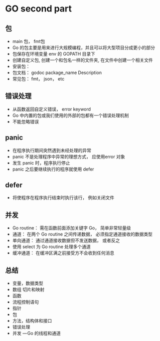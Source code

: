 # GO second part

## 包
- main 包， fmt包
- Go 的包主要是用来进行大规模编程，并且可以将大型项目分成更小的部分
- 包保存在环境变量 env 的 GOPATH 目录下
- 创建自定义包, 创建一个和包名一样的文件夹, 在文件中创建一个相关文件
- 安装包： 
- 包文档： godoc package_name Description
- 常见包： fmt， json， etc

## 错误处理
- 从函数返回自定义错误， error keyword
- Go 中内置的包或我们使用的外部的包都有一个错误处理机制
- 不能忽略错误

## panic
- 在程序执行期间突然遇到未经处理的异常
- panic 不是处理程序中异常的理想方式， 应使用error 对象
- 发生 panic 时，程序执行停止
- panic 之后要继续执行的程序就使用 defer

## defer
- 将使程序在程序执行结束时执行该行， 例如关闭文件

## 并发
-  Go routine： 需在函数前面添加关键字 Go， 简单非常轻量级
-  通道： 在两个 Go routine 之间传递数据， 必须指定通道接收的数据类型
-  单向通道： 通过通道接收数据但不发送数据， 或者反之
-  使用 select 为 Go routine 处理多个通道
-  缓冲通道： 在缓冲区满之前接受方不会收到任何消息


## 总结
- 变量，数据类型
- 数组 切片和映射
- 函数
- 流程控制语句
- 指针
- 包
- 方法，结构体和接口
- 错误处理
- 并发 — Go 的线程和通道
